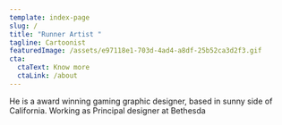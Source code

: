 ```yaml
---
template: index-page
slug: /
title: "Runner Artist "
tagline: Cartoonist
featuredImage: /assets/e97118e1-703d-4ad4-a8df-25b52ca3d2f3.gif
cta:
  ctaText: Know more
  ctaLink: /about
---
```


He is a award winning gaming graphic designer, based in sunny side of California. Working as Principal designer at Bethesda
